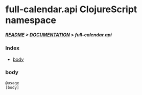 
# full-calendar.api ClojureScript namespace

##### [README](../../../README.md) > [DOCUMENTATION](../../COVER.md) > full-calendar.api

### Index

- [body](#body)

### body

```
@usage
[body]
```